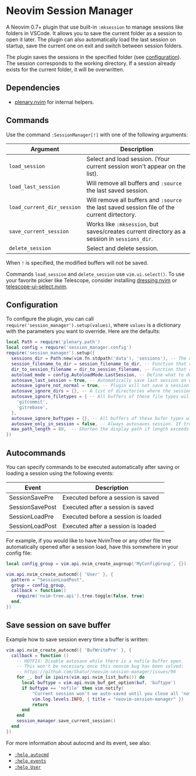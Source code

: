 # Neovim Session Manager

A Neovim 0.7+ plugin that use built-in `:mksession` to manage sessions like folders in VSCode. It allows you to save the current folder as a session to open it later. The plugin can also automatically load the last session on startup, save the current one on exit and switch between session folders.

The plugin saves the sessions in the specified folder (see [configuration](#configuration)). The session corresponds to the working directory. If a session already exists for the current folder, it will be overwritten.

## Dependencies

- [plenary.nvim](https://github.com/nvim-lua/plenary.nvim) for internal helpers.

## Commands

Use the command `:SessionManager[!]` with one of the following arguments:

| Argument                   | Description                                                                                  |
| -------------------------- | -------------------------------------------------------------------------------------------- |
| `load_session`             | Select and load session. (Your current session won't appear on the list).                    |
| `load_last_session`        | Will remove all buffers and `:source` the last saved session.                                |
| `load_current_dir_session` | Will remove all buffers and `:source` the last saved session file of the current dirtectory. |
| `save_current_session`     | Works like `:mksession`, but saves/creates current directory as a session in `sessions_dir`. |
| `delete_session`           | Select and delete session.                                                                   |

When `!` is specified, the modified buffers will not be saved.

Commands `load_session` and `delete_session` use `vim.ui.select()`. To use your favorite picker like Telescope, consider installing [dressing.nvim](https://github.com/stevearc/dressing.nvim) or [telescope-ui-select.nvim](https://github.com/nvim-telescope/telescope-ui-select.nvim).

## Configuration

To configure the plugin, you can call `require('session_manager').setup(values)`, where `values` is a dictionary with the parameters you want to override. Here are the defaults:

```lua
local Path = require('plenary.path')
local config = require('session_manager.config')
require('session_manager').setup({
  sessions_dir = Path:new(vim.fn.stdpath('data'), 'sessions'), -- The directory where the session files will be saved.
  session_filename_to_dir = session_filename_to_dir, -- Function that replaces symbols into separators and colons to transform filename into a session directory.
  dir_to_session_filename = dir_to_session_filename, -- Function that replaces separators and colons into special symbols to transform session directory into a filename. Should use `vim.loop.cwd()` if the passed `dir` is `nil`.
  autoload_mode = config.AutoloadMode.LastSession, -- Define what to do when Neovim is started without arguments. Possible values: Disabled, CurrentDir, LastSession
  autosave_last_session = true, -- Automatically save last session on exit and on session switch.
  autosave_ignore_not_normal = true, -- Plugin will not save a session when no buffers are opened, or all of them aren't writable or listed.
  autosave_ignore_dirs = {}, -- A list of directories where the session will not be autosaved.
  autosave_ignore_filetypes = { -- All buffers of these file types will be closed before the session is saved.
    'gitcommit',
    'gitrebase',
  },
  autosave_ignore_buftypes = {}, -- All buffers of these bufer types will be closed before the session is saved.
  autosave_only_in_session = false, -- Always autosaves session. If true, only autosaves after a session is active.
  max_path_length = 80,  -- Shorten the display path if length exceeds this threshold. Use 0 if don't want to shorten the path at all.
})
```

## Autocommands

You can specify commands to be executed automatically after saving or loading a session using the following events:

| Event           | Description                         |
| --------------- | ----------------------------------- |
| SessionSavePre  | Executed before a session is saved  |
| SessionSavePost | Executed after a session is saved   |
| SessionLoadPre  | Executed before a session is loaded |
| SessionLoadPost | Executed after a session is loaded  |

For example, if you would like to have NvimTree or any other file tree automatically opened after a session load, have this somewhere in your config file:

```lua
local config_group = vim.api.nvim_create_augroup('MyConfigGroup', {}) -- A global group for all your config autocommands

vim.api.nvim_create_autocmd({ 'User' }, {
  pattern = "SessionLoadPost",
  group = config_group,
  callback = function()
    require('nvim-tree.api').tree.toggle(false, true)
  end,
})
```

## Save session on save buffer

Example how to save session every time a buffer is written:

```lua
vim.api.nvim_create_autocmd({ 'BufWritePre' }, {
  callback = function ()
    -- HOTFIX: Disable autosave while there is a nofile buffer open.
    -- This won't be necessary once this neovim bug has been solved:
    -- https://github.com/Shatur/neovim-session-manager/issues/98
    for _, buf in ipairs(vim.api.nvim_list_bufs()) do
      local buftype = vim.api.nvim_buf_get_option(buf, 'buftype')
      if buftype == 'nofile' then vim.notify(
          "Current session won't we auto-saved until you close all 'nofile' buffers.",
          vim.log.levels.INFO, { title = "neovim-session-manager" })
          return
      end
    end
    session_manager.save_current_session()
  end
})
```

For more information about autocmd and its event, see also:

- [`:help autocmd`](https://neovim.io/doc/user/autocmd.html)
- [`:help events`](https://neovim.io/doc/user/autocmd.html#events)
- [`:help User`](https://neovim.io/doc/user/autocmd.html#User)
